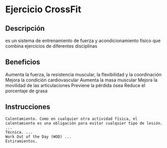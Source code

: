 # Ejercicio CrossFit
## Descripción
es un sistema de entrenamiento de fuerza y acondicionamiento físico que combina ejercicios de diferentes disciplinas
## Beneficios
Aumenta la fuerza, la resistencia muscular, la flexibilidad y la coordinación
Mejora la condición cardiovascular
Aumenta la masa muscular
Mejora la movilidad de las articulaciones
Previene la pérdida ósea
Reduce el porcentaje de grasa
## Instrucciones
    Calentamiento. Como en cualquier otra actividad física, el calentamiento es una obligación para evitar cualquier tipo de lesión. ...
    Técnica. ...
    Work Out of the Day (WOD) ...
    Estiramientos.